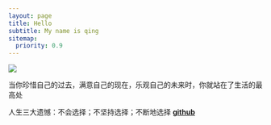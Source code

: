 ```yaml
---
layout: page
title: Hello
subtitle: My name is qing
sitemap:
  priority: 0.9
---
```


<img src="{{ '/assets/img/pudhina.jpg' | prepend: site.baseurl }}" id="about-img">

<div id="describe-text">
	<p>当你珍惜自己的过去，满意自己的现在，乐观自己的未来时，你就站在了生活的最高处</p>
	<p>人生三大遗憾：不会选择；不坚持选择；不断地选择 <strong> <a href="https://github.com/knhash/Pudhina"> github</a> </strong></p>
</div>  
